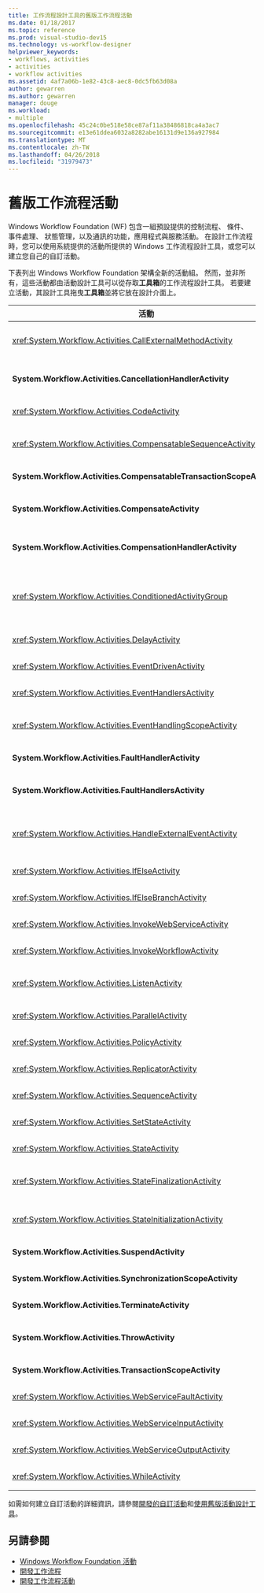 ```yaml
---
title: 工作流程設計工具的舊版工作流程活動
ms.date: 01/18/2017
ms.topic: reference
ms.prod: visual-studio-dev15
ms.technology: vs-workflow-designer
helpviewer_keywords:
- workflows, activities
- activities
- workflow activities
ms.assetid: 4af7a06b-1e82-43c8-aec8-0dc5fb63d08a
author: gewarren
ms.author: gewarren
manager: douge
ms.workload:
- multiple
ms.openlocfilehash: 45c24c0be518e58ce87af11a38486818ca4a3ac7
ms.sourcegitcommit: e13e61ddea6032a8282abe16131d9e136a927984
ms.translationtype: MT
ms.contentlocale: zh-TW
ms.lasthandoff: 04/26/2018
ms.locfileid: "31979473"
---
```

# <a name="legacy-workflow-activities"></a>舊版工作流程活動

Windows Workflow Foundation (WF) 包含一組預設提供的控制流程、 條件、 事件處理、 狀態管理，以及通訊的功能，應用程式與服務活動。 在設計工作流程時，您可以使用系統提供的活動所提供的 Windows 工作流程設計工具，或您可以建立您自己的自訂活動。

下表列出 Windows Workflow Foundation 架構全新的活動組。 然而，並非所有，這些活動都由活動設計工具可以從存取**工具箱**的工作流程設計工具。 若要建立活動，其設計工具拖曳**工具箱**並將它放在設計介面上。

|活動|描述|
|--------------|-----------------|
|<xref:System.Workflow.Activities.CallExternalMethodActivity>|搭配**HandleExternalEventActivity**活動與本機服務的輸入和輸出通訊。 如需詳細資訊，請參閱[使用 CallExternalMethodActivity 活動](http://go.microsoft.com/fwlink?LinkID=65060)。|
|**System.Workflow.Activities.CancellationHandlerActivity**|用於包含清除邏輯，適用於複合活動的所有子系完成執行前即取消複合活動時。 如需詳細資訊，請參閱[使用 CancellationHandlerActivity 活動](http://go.microsoft.com/fwlink?LinkID=65061)。|
|<xref:System.Workflow.Activities.CodeActivity>|讓您將 Visual Basic 或 C# 程式碼新增至您的工作流程。 如需詳細資訊，請參閱[使用 CodeActivity 活動](http://go.microsoft.com/fwlink?LinkID=65062)。|
|<xref:System.Workflow.Activities.CompensatableSequenceActivity>|<xref:System.Workflow.Activities.SequenceActivity> 的可補償版本。 如需詳細資訊，請參閱[使用 CompensatableSequenceActivity 活動](http://go.microsoft.com/fwlink?LinkID=65002)。|
|**System.Workflow.Activities.CompensatableTransactionScopeActivity**|可補償版本**TransactionScopeActivity**。 如需詳細資訊，請參閱[使用 CompensatableTransactionScopeActivity 活動](http://go.microsoft.com/fwlink?LinkID=65063)。|
|**System.Workflow.Activities.CompensateActivity**|當錯誤發生時，可讓您呼叫程式碼以復原或補償工作流程已執行的作業。 如需詳細資訊，請參閱[使用 CompensateActivity 活動](http://go.microsoft.com/fwlink?LinkID=65064)。|
|**System.Workflow.Activities.CompensationHandlerActivity**|包裝函式之一個或多個活動的執行補償的活動已完成之 TransactionScopeActivity 活動，如需詳細資訊，請參閱[使用 CompensationHandlerActivity 活動](http://go.microsoft.com/fwlink?LinkID=65065)。|
|<xref:System.Workflow.Activities.ConditionedActivityGroup>|根據套用在 <xref:System.Workflow.Activities.ConditionedActivityGroup> 活動本身的條件，以及根據個別套用在每個子系的條件，來執行子活動。 如需詳細資訊，請參閱[使用 ConditionedActivityGroup 活動](http://go.microsoft.com/fwlink?LinkID=65066)。|
|<xref:System.Workflow.Activities.DelayActivity>|可讓您在工作流程中建置以逾時間隔為基礎的延遲。 如需詳細資訊，請參閱[使用 DelayActivity 活動](http://go.microsoft.com/fwlink?LinkID=65067)。|
|<xref:System.Workflow.Activities.EventDrivenActivity>|包裝一或多個發生指定事件時執行的活動。 如需詳細資訊，請參閱[使用 EventDrivenActivity 活動](http://go.microsoft.com/fwlink?LinkID=65068)。|
|<xref:System.Workflow.Activities.EventHandlersActivity>|提供將事件與活動產生關聯的架構。 如需詳細資訊，請參閱[使用 EventHandlersActivity 活動](http://go.microsoft.com/fwlink?LinkID=65069)。|
|<xref:System.Workflow.Activities.EventHandlingScopeActivity>|執行其主要子活動，同時具有<xref:System.Workflow.Activities.EventHandlersActivity>。 如需詳細資訊，請參閱[使用 EventHandlingScopeActivity 活動](http://go.microsoft.com/fwlink?LinkID=65070)。|
|**System.Workflow.Activities.FaultHandlerActivity**|用於處理您指定之類型的例外狀況。 如需詳細資訊，請參閱[使用 FaultHandlerActivity 活動](http://go.microsoft.com/fwlink?LinkID=65071)。|
|**System.Workflow.Activities.FaultHandlersActivity**|代表已排序的清單的型別其子活動的複合活動**System.Workflow.Activities.FaultHandlerActivity**。 如需詳細資訊，請參閱[使用 FaultHandlersActivity 活動](http://go.microsoft.com/fwlink?LinkID=65072)。|
|<xref:System.Workflow.Activities.HandleExternalEventActivity>|搭配<xref:System.Workflow.Activities.CallExternalMethodActivity>活動與本機服務的輸入和輸出通訊。 如需詳細資訊，請參閱[使用 HandleExternalEventActivity 活動](http://go.microsoft.com/fwlink?LinkID=65073)。|
|<xref:System.Workflow.Activities.IfElseActivity>|測試每個分支上的條件，並執行條件等於其第一個分支上的活動**true**。 如需詳細資訊，請參閱[使用 IfElseActivity 活動](http://go.microsoft.com/fwlink?LinkID=65074)。|
|<xref:System.Workflow.Activities.IfElseBranchActivity>|表示 <xref:System.Workflow.Activities.IfElseActivity> 的分支。 如需詳細資訊，請參閱[使用 IfElseBranchActivity 活動](http://go.microsoft.com/fwlink?LinkID=65075)。|
|<xref:System.Workflow.Activities.InvokeWebServiceActivity>|可讓您的工作流程叫用 Web 服務。 如需詳細資訊，請參閱[使用 InvokeWebServiceActivity 活動](http://go.microsoft.com/fwlink?LinkID=65076)。|
|<xref:System.Workflow.Activities.InvokeWorkflowActivity>|可讓您的工作流程叫用另一個工作流程。 如需詳細資訊，請參閱[使用 InvokeWorkflowActivity 活動](http://go.microsoft.com/fwlink?LinkID=65077)。|
|<xref:System.Workflow.Activities.ListenActivity>|複合活動，其中只包含 <xref:System.Workflow.Activities.EventDrivenActivity> 子活動。 如需詳細資訊，請參閱[使用 ListenActivity 活動](http://go.microsoft.com/fwlink?LinkID=65078)。|
|<xref:System.Workflow.Activities.ParallelActivity>|提供方法來排程兩個以上的子**SequenceActivity**活動分支的同時處理。 如需詳細資訊，請參閱[使用 ParallelActivity 活動](http://go.microsoft.com/fwlink?LinkID=65079)。|
|<xref:System.Workflow.Activities.PolicyActivity>|用來表示規則的集合。 規則，其中包含條件和結果動作。 如需詳細資訊，請參閱[使用 PolicyActivity 活動](http://go.microsoft.com/fwlink?LinkID=65004)。|
|<xref:System.Workflow.Activities.ReplicatorActivity>|建立單一子活動的多個執行個體。 如需詳細資訊，請參閱[使用 ReplicatorActivity 活動](http://go.microsoft.com/fwlink?LinkID=65080)。|
|<xref:System.Workflow.Activities.SequenceActivity>|提供一種簡單的方法將多個活動連結在一起，以進行循序執行。 如需詳細資訊，請參閱[使用 SequenceActivity 活動](http://go.microsoft.com/fwlink?LinkID=65081)。|
|<xref:System.Workflow.Activities.SetStateActivity>|指定轉換至新狀態。 如需詳細資訊，請參閱[使用 SetStateActivity 活動](http://go.microsoft.com/fwlink?LinkID=65082)。|
|<xref:System.Workflow.Activities.StateActivity>|表示狀態機器工作流程中的狀態。 如需詳細資訊，請參閱[使用 StateActivity 活動](http://go.microsoft.com/fwlink?LinkID=65083)。|
|<xref:System.Workflow.Activities.StateFinalizationActivity>|用於<xref:System.Workflow.Activities.StateActivity>做為離開時所執行的子活動的容器活動**StateActivity**活動。 如需詳細資訊，請參閱[使用 StateFinalizationActivity 活動](http://go.microsoft.com/fwlink?LinkID=65008)。|
|<xref:System.Workflow.Activities.StateInitializationActivity>|用於<xref:System.Workflow.Activities.StateActivity>做為輸入時所執行的子活動的容器活動**StateActivity**活動。 如需詳細資訊，請參閱[使用 StateInitializationActivity 活動](http://go.microsoft.com/fwlink?LinkID=65006)。|
|**System.Workflow.Activities.SuspendActivity**|暫止工作流程的作業，以便在有某些需要特別注意的錯誤狀況時介入。 如需詳細資訊，請參閱[使用 SuspendActivity 活動](http://go.microsoft.com/fwlink?LinkID=65084)。|
|**System.Workflow.Activities.SynchronizationScopeActivity**|在同步化領域中循序執行所包含的活動。 如需詳細資訊，請參閱[使用 SynchronizationScopeActivity 活動](http://go.microsoft.com/fwlink?LinkID=65085)。|
|**System.Workflow.Activities.TerminateActivity**|讓您能夠在發生錯誤狀況時立即結束工作流程的作業。 如需詳細資訊，請參閱[使用 TerminateActivity 活動](http://go.microsoft.com/fwlink?LinkID=65086)。|
|**System.Workflow.Activities.ThrowActivity**|讓您能夠擷取擲回的商務例外狀況，做為工作流程其中繼資料程序的一部分。 如需詳細資訊，請參閱[使用 ThrowActivity 活動](http://go.microsoft.com/fwlink?LinkID=65087)。|
|**System.Workflow.Activities.TransactionScopeActivity**|提供異動和例外狀況處理的架構。 如需詳細資訊，請參閱[使用 TransactionScopeActivity 活動](http://go.microsoft.com/fwlink?LinkID=65088)。|
|<xref:System.Workflow.Activities.WebServiceFaultActivity>|讓您將 Web 服務錯誤的發生頻率製成模型。 如需詳細資訊，請參閱[使用 WebServiceFaultActivity 活動](http://go.microsoft.com/fwlink?LinkID=65089)。|
|<xref:System.Workflow.Activities.WebServiceInputActivity>|從 Web 服務接收資料。 如需詳細資訊，請參閱[使用 WebServiceInputActivity 活動](http://go.microsoft.com/fwlink?LinkID=65090)。|
|<xref:System.Workflow.Activities.WebServiceOutputActivity>|回應對工作流程提出的 Web 服務要求。 如需詳細資訊，請參閱[使用 WebServiceOutputActivity 活動](http://go.microsoft.com/fwlink?LinkID=65092)。|
|<xref:System.Workflow.Activities.WhileActivity>|讓工作流程執行迴圈，直到符合條件為止。 如需詳細資訊，請參閱[使用 WhileActivity 活動](http://go.microsoft.com/fwlink?LinkID=65091)。|

如需如何建立自訂活動的詳細資訊，請參閱[開發的自訂活動](http://go.microsoft.com/fwlink?LinkID=65023)和[使用舊版活動設計工具](../workflow-designer/using-the-legacy-activity-designer.md)。

## <a name="see-also"></a>另請參閱

- [Windows Workflow Foundation 活動](http://go.microsoft.com/fwlink?LinkID=65005)
- [開發工作流程](http://go.microsoft.com/fwlink?LinkID=65010)
- [開發工作流程活動](http://go.microsoft.com/fwlink?LinkID=65023)